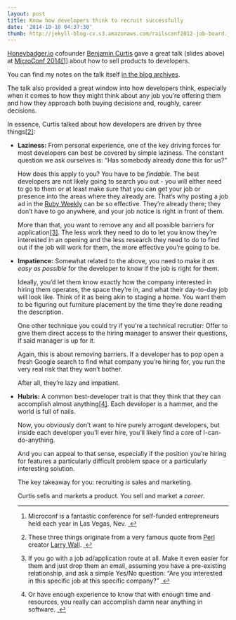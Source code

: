 ```yaml
---
layout: post
title: Know how developers think to recruit successfully
date: '2014-10-10 04:37:30'
thumb: http://jekyll-blog-cv.s3.amazonaws.com/railsconf2012-job-board.jpg
---
```


<script async class="speakerdeck-embed" data-id="6a2f9740a614013103e6524b11d75e78" data-ratio="1.33333333333333" src="//speakerdeck.com/assets/embed.js"></script>

<p><a href="http://honeybadger.io">Honeybadger.io</a> cofounder <a href="http://www.bencurtis.com/">Benjamin
Curtis</a> gave a great talk (slides above) at <a href="http://microconf.com">MicroConf
2014</a><a href="#fn:1" id="fnref:1" title="see footnote" class="footnote">[1]</a> about how to sell products to
developers.</p>

<p>You can find my notes on the talk itself <a href="http://blog.chrisvannoy.com/microconf-2014-attendee-talks-day-two-phase-2/#sellingtodevelopersmissionimpossible">in the blog archives</a>.</p>

<p>The talk also provided a great window into how developers
think, especially when it comes to how they might think about any
job you&#8217;re offering them and how they approach both buying decisions and, roughly, career decisions.</p>

<p>In essence, Curtis talked about how developers are driven by
three things<a href="#fn:2" id="fnref:2" title="see footnote" class="footnote">[2]</a>:</p>

<ul>
<li><p><strong>Laziness:</strong> From personal experience, one of the key driving forces for most developers can best be covered by simple laziness. The
constant question we ask ourselves is: &#8220;Has somebody already done this
for us?&#8221;</p<>

<p>How does this apply to you? You have to be <em>findable</em>. The best
developers are not likely going to search you out - you will either need
to go to them or at least make sure that you can get your job or
presence into the areas where they already are. That&#8217;s why posting a
job ad in the <a href="http://rubyweekly.com/">Ruby Weekly</a> can be so
effective. They&#8217;re already there; they don&#8217;t have to go anywhere, and
your job notice is right in front of them.</p>

<p>More than that, you want to remove any and all possible barriers for
application<a href="#fn:3" id="fnref:3" title="see footnote" class="footnote">[3]</a>. The less work they need to do to let you know
they&#8217;re interested in an opening and the less research they need to do
to find out if the job will work for them, the more effective you&#8217;re
going to be.</p>
</li>

<li><p><strong>Impatience:</strong> Somewhat related to the above, you need to make it <em>as
 easy as possible</em> for the developer to know if the job is right for
them.</p>

<p>Ideally, you&#8217;d let them know exactly how the company interested in
hiring them operates, the space they&#8217;re in, and what their day-to-day
job will look like. Think of it as being akin to staging a home. You
want them to be figuring out furniture placement by the time they&#8217;re
done reading the description.</p>

<p>One other technique you could try if you're a technical recrutier: Offer to give them direct access to
the hiring manager to answer their questions, if said manager is up for it.</p>

<p>Again, this is about removing barriers. If a developer has to pop open
a fresh Google search to find what company you&#8217;re hiring for, you run
the very real risk that they won&#8217;t bother. </p>

<p>After all, they&#8217;re lazy and impatient.</p>
</li>

<li><p><strong>Hubris:</strong> A common best-developer trait is that they think
 that
 they can accomplish almost anything<a href="#fn:4" id="fnref:4" title="see footnote" class="footnote">[4]</a>. Each developer is a hammer, and
the world is full of nails.</p>

<p>Now, you obviously don&#8217;t want to hire purely arrogant developers, but
inside each developer you&#8217;ll ever hire, you&#8217;ll likely find a core of
I-can-do-anything.</p>

<p>And you can appeal to that sense, especially if the position you&#8217;re
hiring for features a particularly difficult problem space or a
particularly interesting solution.</p>

<p>The key takeaway for you: recruiting <em>is</em> sales and marketing.</p>

<p>Curtis sells and markets a product. You sell and market a <em>career</em>.</p>


<div class="footnotes">
<hr />
<ol>

<li id="fn:1">
<p>Microconf is a fantastic conference for self-funded entrepreneurs held each year in Las Vegas, Nev. <a href="#fnref:1" title="return to article" class="reversefootnote">&#160;&#8617;</a></p>
</li>

<li id="fn:2">
<p>These three things originate from a very famous quote from <a href="http://www.perl.org/">Perl</a> creator <a href="http://c2.com/cgi/wiki?LazinessImpatienceHubris">Larry Wall</a>. <a href="#fnref:2" title="return to article" class="reversefootnote">&#160;&#8617;</a></p>
</li>

<li id="fn:3">
<p>If you go with a job ad/application route at all. Make it even easier for them and just drop them an email, assuming you have a pre-existing relationship, and ask a simple Yes/No question: &#8220;Are you interested in this specific job at this specific company?&#8221; <a href="#fnref:3" title="return to article" class="reversefootnote">&#160;&#8617;</a></p>
</li>

<li id="fn:4">
<p>Or have enough experience to know that with enough time and resources, you really can accomplish damn near anything in software. <a href="#fnref:4" title="return to article" class="reversefootnote">&#160;&#8617;</a></p>
</li>

</ol>
</div>

